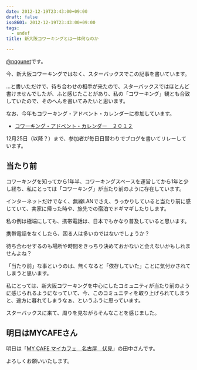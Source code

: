 ```yaml
---
date: 2012-12-19T23:43:00+09:00
draft: false
iso8601: 2012-12-19T23:43:00+09:00
tags:
  - undef
title: 新大阪コワーキングとは一体何なのか

---
```


<p><a href="https://twitter.com/nqounet">@nqounet</a>です。</p> <p>今、新大阪コワーキングではなく、スターバックスでこの記事を書いています。</p> <p>…と書いただけで、待ち合わせの相手が来たので、スターバックスではほとんど書けませんでしたが、ふと感じたことがあり、私の「コワーキング」観とも合致していたので、そのへんを書いてみたいと思います。</p> <p>なお、今年もコワーキング・アドベント・カレンダーに参加しています。</p> <ul><li><a href="http://everevo.com/event/3019">コワーキング・アドベント・カレンダー　２０１２</a></li></ul><p>12月25日（以降？）まで、参加者が毎日日替わりでブログを書いてリレーしています。</p> <h2>当たり前</h2> <p>コワーキングを知ってから1年半、コワーキングスペースを運営してから1年と少し経ち、私にとっては「コワーキング」が当たり前のように存在しています。</p> <p>インターネットだけでなく、無線LANでさえ、うっかりしていると当たり前に感じていて、実家に帰った時や、旅先での宿泊でドギマギしたりします。</p> <p>私の例は極端にしても、携帯電話は、日本でもかなり普及していると思います。</p> <p>携帯電話をなくしたら、困る人は多いのではないでしょうか？</p> <p>待ち合わせするのも場所や時間をきっちり決めておかないと会えないかもしれませんよね？</p> <p>「当たり前」な事というのは、無くなると「依存していた」ことに気付かされてしまうと思います。</p> <p>私にとっては、新大阪コワーキングを中心にしたコミュニティが当たり前のように感じられるようになっていて、今、このコミュニティを取り上げられてしまうと、途方に暮れてしまうなぁ、というふうに思っています。</p> <p>スターバックスに来て、周りを見ながらそんなことを感じました。</p> <h2>明日はMYCAFEさん</h2> <p>明日は「<a href="https://www.facebook.com/nagoya.mycafe">MY CAFE マイカフェ　名古屋　伏見</a>」の田中さんです。</p> <p>よろしくお願いいたします。</p>    	
